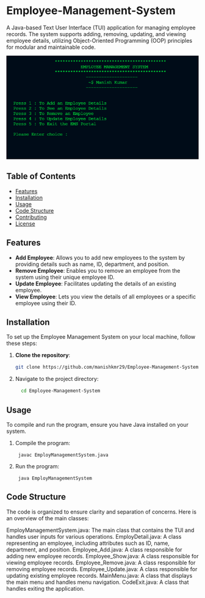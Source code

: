 # Employee-Management-System

A Java-based Text User Interface (TUI) application for managing employee records. The system supports adding, removing, updating, and viewing employee details, utilizing Object-Oriented Programming (OOP) principles for modular and maintainable code.

<img src="Images/Java.png" alt="Java logo">

## Table of Contents
- [Features](#features)
- [Installation](#installation)
- [Usage](#usage)
- [Code Structure](#code-structure)
- [Contributing](#contributing)
- [License](#license)

## Features
- **Add Employee**: Allows you to add new employees to the system by providing details such as name, ID, department, and position.
- **Remove Employee**: Enables you to remove an employee from the system using their unique employee ID.
- **Update Employee**: Facilitates updating the details of an existing employee.
- **View Employee**: Lets you view the details of all employees or a specific employee using their ID.

## Installation
To set up the Employee Management System on your local machine, follow these steps:

1. **Clone the repository**:
   ```sh
   git clone https://github.com/manishkmr29/Employee-Management-System.git

2. Navigate to the project directory:
   ```sh
     cd Employee-Management-System

## Usage
To compile and run the program, ensure you have Java installed on your system.

1. Compile the program:
 
        javac EmployManagementSystem.java

2. Run the program:
 
        java EmployManagementSystem

## Code Structure
  The code is organized to ensure clarity and separation of concerns. Here is an overview of the main classes:

  EmployManagementSystem.java: The main class that contains the TUI and handles user inputs for various operations.
  EmployDetail.java: A class representing an employee, including attributes such as ID, name, department, and position.
  Employee_Add.java: A class responsible for adding new employee records.
  Employee_Show.java: A class responsible for viewing employee records.
  Employee_Remove.java: A class responsible for removing employee records.
  Employee_Update.java: A class responsible for updating existing employee records.
  MainMenu.java: A class that displays the main menu and handles menu navigation.
  CodeExit.java: A class that handles exiting the application.
